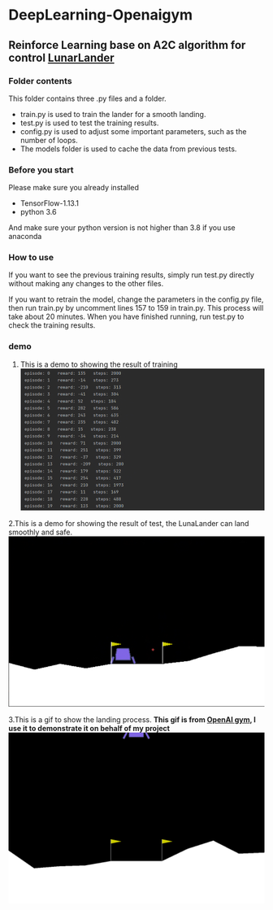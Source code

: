 # DeepLearning-Openaigym

## Reinforce Learning base on A2C algorithm for control [LunarLander](https://www.gymlibrary.dev/environments/box2d/lunar_lander/)
### Folder contents
This folder contains three .py files and a folder.

+ train.py is used to train the lander for a smooth landing.
+ test.py is used to test the training results.
+ config.py is used to adjust some important parameters, such as the number of loops.
+ The models folder is used to cache the data from previous tests.
          

### Before you start

Please make sure you already installed 

- TensorFlow-1.13.1
- python 3.6

And make sure your python version is not higher than 3.8 if you use anaconda

### How to use

If you want to see the previous training results, simply run test.py directly without making any changes to the other files. 

If you want to retrain the model, change the parameters in the config.py file, then run train.py by uncomment lines 157 to 159 in train.py. This process will take about 20 minutes. When you have finished running, run test.py to check the training results.

### demo
1. This is a demo to showing the result of training
![training demo](https://github.com/han-ziqi/DeepLearning-openaigym/raw/master/demo/Train%20result.jpeg "demo for training")

2.This is a demo for showing the result of test, the LunaLander can land smoothly and safe.
![finish demo](https://github.com/han-ziqi/DeepLearning-openaigym/raw/master/demo/demo.jpeg)

3.This is a gif to show the landing process.
**This gif is from [OpenAI gym](https://www.gymlibrary.dev), I use it to demonstrate it on behalf of my project**
![demo](https://github.com/han-ziqi/DeepLearning-openaigym/raw/master/demo/lunar_lander_continuous.gif)
